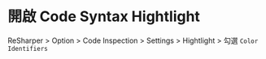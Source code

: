 # 開啟 Code Syntax Hightlight

ReSharper > Option > Code Inspection > Settings > Hightlight > 勾選 `Color Identifiers` 
